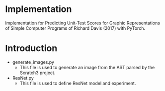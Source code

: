 # Implementation 

Implementation for Predicting Unit-Test Scores for Graphic Representations of Simple Computer Programs of Richard Davis (2017) with PyTorch.

# Introduction
- generate_images.py 
    - This file is used to generate an image from the AST parsed by the Scratch3 project.
- ResNet.py
    - This file is used to define ResNet model and experiment.